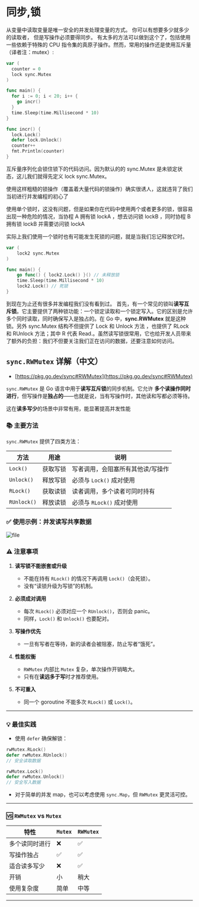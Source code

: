 # 同步,锁
从变量中读取变量是唯一安全的并发处理变量的方式。 你可以有想要多少就多少的读取者， 但是写操作必须要得同步。 有太多的方法可以做到这个了，包括使用一些依赖于特殊的 CPU 指令集的真原子操作。然而，常用的操作还是使用互斥量（译者注：mutex）:
```go
var (
  counter = 0
  lock sync.Mutex
)

func main() {
  for i := 0; i < 20; i++ {
    go incr()
  }
  time.Sleep(time.Millisecond * 10)
}

func incr() {
  lock.Lock()
  defer lock.Unlock()
  counter++
  fmt.Println(counter)
}
```
互斥量序列化会锁住锁下的代码访问。因为默认的的 sync.Mutex 是未锁定状态，这儿我们就得先定义 lock sync.Mutex。

使用这样粗糙的锁操作（覆盖着大量代码的锁操作）确实很诱人，这就违背了我们当初进行并发编程的初心了

使用单个锁时，这没有问题，但是如果你在代码中使用两个或者更多的锁，很容易出现一种危险的情况，当协程 A 拥有锁 lockA ，想去访问锁 lockB ，同时协程 B 拥有锁 lockB 并需要访问锁 lockA

实际上我们使用一个锁时也有可能发生死锁的问题，就是当我们忘记释放它时。
```go
var (
	lock2 sync.Mutex
)

func main() {
	go func() { lock2.Lock() }() // 未释放锁
	time.Sleep(time.Millisecond * 10)
	lock2.Lock() // 死锁
}
```

到现在为止还有很多并发编程我们没有看到过。 首先，有一个常见的锁叫**读写互斥锁**。它主要提供了两种锁功能：一个锁定读取和一个锁定写入。它的区别是允许多个同时读取，同时确保写入是独占的。在 Go 中，**sync.RWMutex** 就是这种锁。另外 sync.Mutex 结构不但提供了 Lock 和 Unlock 方法 ，也提供了 RLock 和 RUnlock 方法；其中 R 代表 Read.。虽然读写锁很常用，它也给开发人员带来了额外的负担：我们不但要关注我们正在访问的数据，还要注意如何访问。


##  `sync.RWMutex` 详解（中文）
- [https://pkg.go.dev/sync#RWMutex](https://pkg.go.dev/sync#RWMutex)

`sync.RWMutex` 是 Go 语言中用于**读写互斥锁**的同步机制。它允许 **多个读操作同时进行**，但写操作是**独占的**——也就是说，当有写操作时，其他读和写都必须等待。

这在**读多写少**的场景中非常有用，能显著提高并发性能

### 📚 主要方法

`sync.RWMutex` 提供了四类方法：

| 方法 | 用途 | 说明 |
|------|------|------|
| `Lock()` | 获取写锁 | 写者调用，会阻塞所有其他读/写操作 |
| `Unlock()` | 释放写锁 | 必须与 `Lock()` 成对使用 |
| `RLock()` | 获取读锁 | 读者调用，多个读者可同时持有 |
| `RUnlock()` | 释放读锁 | 必须与 `RLock()` 成对使用 |

### ✅ 使用示例：并发读写共享数据
![file](../routine/rwmutex.go)

### ⚠️ 注意事项

1. **读写锁不能嵌套或升级**
   - 不能在持有 `RLock()` 的情况下再调用 `Lock()`（会死锁）。
   - 没有“读锁升级为写锁”的机制。

2. **必须成对调用**
   - 每次 `RLock()` 必须对应一个 `RUnlock()`，否则会 panic。
   - 同样，`Lock()` 和 `Unlock()` 也要配对。

3. **写操作优先**
   - 一旦有写者在等待，新的读者会被阻塞，防止写者“饿死”。

4. **性能权衡**
   - `RWMutex` 内部比 `Mutex` 复杂，单次操作开销略大。
   - 只有在**读远多于写**时才推荐使用。

5. **不可重入**
   - 同一个 goroutine 不能多次 `RLock()` 或 `Lock()`。


---

### 💡 最佳实践

- 使用 `defer` 确保解锁：

```go
rwMutex.RLock()
defer rwMutex.RUnlock()
// 安全读取数据
```

```go
rwMutex.Lock()
defer rwMutex.Unlock()
// 安全写入数据
```

- 对于简单的并发 map，也可以考虑使用 `sync.Map`，但 `RWMutex` 更灵活可控。

---

### 🆚 `RWMutex` vs `Mutex`

| 特性 | `Mutex` | `RWMutex` |
|------|--------|-----------|
| 多个读同时进行 | ❌ | ✅ |
| 写操作独占 | ✅ | ✅ |
| 适合读多写少 | ❌ | ✅ |
| 开销 | 小 | 稍大 |
| 使用复杂度 | 简单 | 中等 |

---
